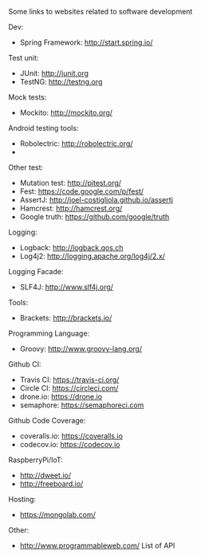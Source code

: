 Some links to websites related to software development

Dev:
- Spring Framework: http://start.spring.io/

Test unit:
- JUnit: http://junit.org
- TestNG: http://testng.org

Mock tests:
- Mockito: http://mockito.org/

Android testing tools:
- Robolectric: http://robolectric.org/
- 

Other test:
- Mutation test: http://pitest.org/
- Fest: https://code.google.com/p/fest/
- AssertJ: http://joel-costigliola.github.io/assertj
- Hamcrest: http://hamcrest.org/
- Google truth: https://github.com/google/truth

Logging:
- Logback: http://logback.qos.ch
- Log4j2: http://logging.apache.org/log4j/2.x/

Logging Facade:
- SLF4J: http://www.slf4j.org/

Tools:
- Brackets: http://brackets.io/

Programming Language:
- Groovy: http://www.groovy-lang.org/

Github CI:
- Travis CI: https://travis-ci.org/
- Circle CI: https://circleci.com/
- drone.io: https://drone.io
- semaphore: https://semaphoreci.com

Github Code Coverage:
- coveralls.io: https://coveralls.io
- codecov.io: https://codecov.io

RaspberryPi/IoT:
- http://dweet.io/
- http://freeboard.io/

Hosting:
- https://mongolab.com/

Other:
- http://www.programmableweb.com/ List of API




